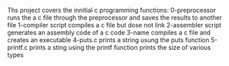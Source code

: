 Ths project covers the innitial c programming functions:
	0-preprocessor runs the a c file through the preprocessor and saves the results to another file
	1-compiler script compiles a c file but dose not link
	2-assembler script generates an assembly code of a c code
	3-name compiles a c file and creates an executable
	4-puts.c prints a string usung the puts function
	5-printf.c prints a sting using the printf function
	prints the size of various types
